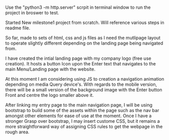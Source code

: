 Use the "python3 -m http.server" scrpit in terminal window to run the project in broswer to test.

Started New milestone1 project from scratch. Will reference various steps in readme file.

So far, made to sets of html, css and js files as I need the mutlipage layout to operate slightly different depending on the landing page being navigated from. 

I have created the intial landing page with my company logo (free use creation). It hosts a button Icon upon the Enter text that navigates to the main Menu/Landing page with the website.

At this moment I am considering using JS to creation a navigation animation depending on media Query device's. With regards to the mobile version, there will be a small version of the background image with the Enter button Front and centre the logo smaller above it. 

After linking my entry page to the main navigation page, I will be using bootstrap to build some of the assets within the page such as the nav bar amongst other elements for ease of use at the moment. Once I have a stronger Grasp over bootstrap, I may insert custome CSS, but it remains a more straightforward way of assigning CSS rules to get the webpage in the rough area.

